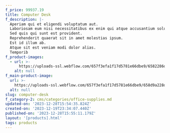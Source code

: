```yaml
---
f_price: 99937.19
title: Computer Desk
f_description: |-
  Aperiam qui et eligendi voluptatum aut.
  Laboriosam eum nisi necessitatibus ex enim qui atque accusantium soluta.
  Sed quis qui sunt est provident.
  Reprehenderit quaerat sit in amet molestias ipsum.
  Est id illum ab.
  Atque sit est veniam modi dolor alias.
  Temporib
f_product-images:
  - url: >-
      https://uploads-ssl.webflow.com/657f3efa1f17d5781e66dbe9/6582286d07007738c195b91f_image14.jpeg
    alt: null
f_main-product-image:
  url: >-
    https://uploads-ssl.webflow.com/657f3efa1f17d5781e66dbe9/658d9a228d384d4169ab7234_1683981558_12_2846.jpg
  alt: null
slug: computer-desk
f_category-2: cms/categories/office-supplies.md
updated-on: '2023-12-28T15:54:35.824Z'
created-on: '2023-12-19T23:34:07.440Z'
published-on: '2023-12-28T15:55:11.179Z'
layout: '[products].html'
tags: products
---
```



